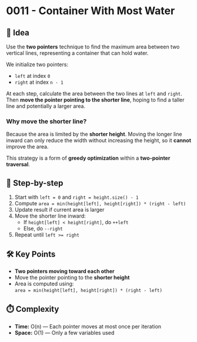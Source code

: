 # 0011 - Container With Most Water

## 🧠 Idea

Use the **two pointers** technique to find the maximum area between two vertical lines, representing a container that can hold water.

We initialize two pointers:

- `left` at index `0`
- `right` at index `n - 1`

At each step, calculate the area between the two lines at `left` and `right`. Then **move the pointer pointing to the shorter line**, hoping to find a taller line and potentially a larger area.

### Why move the shorter line?

Because the area is limited by the **shorter height**. Moving the longer line inward can only reduce the width without increasing the height, so it **cannot** improve the area.

This strategy is a form of **greedy optimization** within a **two-pointer traversal**.

## 🔁 Step-by-step

1. Start with `left = 0` and `right = height.size() - 1`
2. Compute `area = min(height[left], height[right]) * (right - left)`
3. Update result if current area is larger
4. Move the shorter line inward:
   - If `height[left] < height[right]`, do `++left`
   - Else, do `--right`
5. Repeat until `left >= right`

## 🛠️ Key Points

- **Two pointers moving toward each other**
- Move the pointer pointing to the **shorter height**
- Area is computed using:  
  `area = min(height[left], height[right]) * (right - left)`

## ⏱️ Complexity

- **Time:** O(n) — Each pointer moves at most once per iteration
- **Space:** O(1) — Only a few variables used
